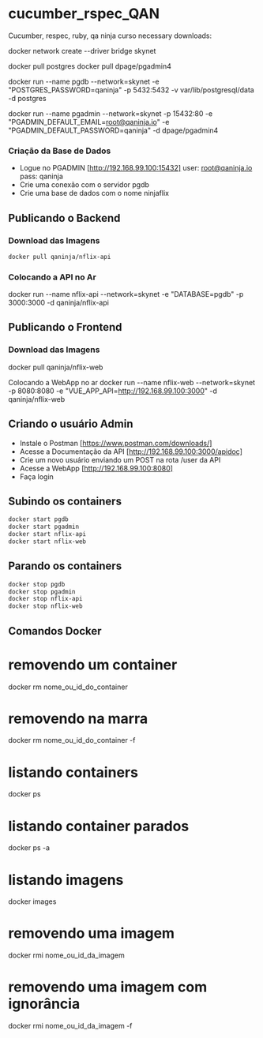 # cucumber_rspec_QAN
Cucumber, respec, ruby, qa ninja curso
necessary downloads:

docker network create --driver bridge skynet

docker pull postgres
docker pull dpage/pgadmin4

docker run --name pgdb --network=skynet -e "POSTGRES_PASSWORD=qaninja" -p 5432:5432 -v var/lib/postgresql/data -d postgres

docker run --name pgadmin --network=skynet -p 15432:80 -e "PGADMIN_DEFAULT_EMAIL=root@qaninja.io" -e "PGADMIN_DEFAULT_PASSWORD=qaninja" -d dpage/pgadmin4

### Criação da Base de Dados

* Logue no PGADMIN [http://192.168.99.100:15432]
  user: root@qaninja.io
  pass: qaninja
* Crie uma conexão com o servidor pgdb
* Crie uma base de dados com o nome ninjaflix

## Publicando o Backend

### Download das Imagens

```bash
docker pull qaninja/nflix-api
```

### Colocando a API no Ar
docker run --name nflix-api --network=skynet -e "DATABASE=pgdb" -p 3000:3000 -d qaninja/nflix-api

## Publicando o Frontend

### Download das Imagens

docker pull qaninja/nflix-web

Colocando a WebApp no ar 
docker run --name nflix-web --network=skynet -p 8080:8080 -e "VUE_APP_API=http://192.168.99.100:3000" -d qaninja/nflix-web

## Criando o usuário Admin

* Instale o Postman [https://www.postman.com/downloads/]
* Acesse a Documentação da API [http://192.168.99.100:3000/apidoc]
* Crie um novo usuário enviando um POST na rota /user  da API
* Acesse a WebApp [http://192.168.99.100:8080]
* Faça login

## Subindo os containers

```bash
docker start pgdb
docker start pgadmin
docker start nflix-api
docker start nflix-web
```

## Parando os containers

```bash
docker stop pgdb
docker stop pgadmin
docker stop nflix-api
docker stop nflix-web
```

## Comandos Docker
# removendo um container
docker rm nome_ou_id_do_container

# removendo na marra
docker rm nome_ou_id_do_container -f

# listando containers
docker ps

# listando container parados
docker ps -a

# listando imagens
docker images

# removendo uma imagem
docker rmi nome_ou_id_da_imagem

# removendo uma imagem com ignorância
docker rmi nome_ou_id_da_imagem -f


